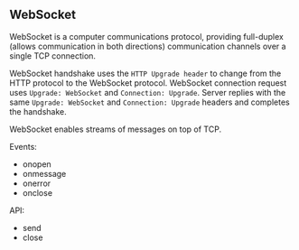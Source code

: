 WebSocket
-

WebSocket is a computer communications protocol,
providing full-duplex (allows communication in both directions) communication channels over a single TCP connection.

WebSocket handshake uses the `HTTP Upgrade header` to change from the HTTP protocol to the WebSocket protocol.
WebSocket connection request uses `Upgrade: WebSocket` and `Connection: Upgrade`.
Server replies with the same `Upgrade: WebSocket` and `Connection: Upgrade` headers and completes the handshake.

WebSocket enables streams of messages on top of TCP.

Events:

* onopen
* onmessage
* onerror
* onclose

API:

* send
* close
